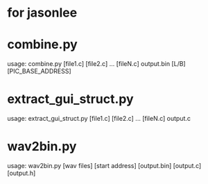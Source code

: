 # for jasonlee

# combine.py
usage: combine.py [file1.c] [file2.c] ... [fileN.c] output.bin [L/B] [PIC_BASE_ADDRESS]

# extract_gui_struct.py
usage: extract_gui_struct.py [file1.c] [file2.c] ... [fileN.c] output.c

# wav2bin.py
usage: wav2bin.py [wav files] [start address] [output.bin] [output.c] [output.h]
